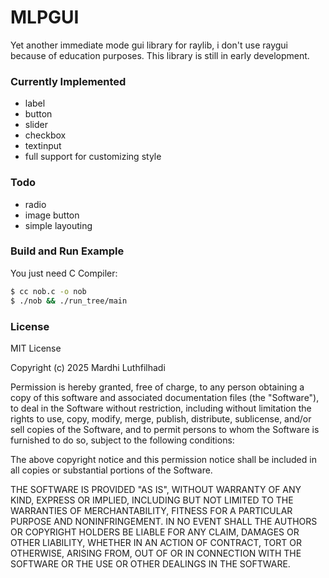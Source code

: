 # MLPGUI

Yet another immediate mode gui library for raylib, i don't use raygui because of education purposes.
This library is still in early development.

### Currently Implemented
- label
- button
- slider
- checkbox
- textinput
- full support for customizing style

### Todo
- radio
- image button
- simple layouting

### Build and Run Example
You just need C Compiler:

```bash
$ cc nob.c -o nob
$ ./nob && ./run_tree/main
```

### License
MIT License

Copyright (c) 2025 Mardhi Luthfilhadi

Permission is hereby granted, free of charge, to any person obtaining a copy
of this software and associated documentation files (the "Software"), to deal
in the Software without restriction, including without limitation the rights
to use, copy, modify, merge, publish, distribute, sublicense, and/or sell
copies of the Software, and to permit persons to whom the Software is
furnished to do so, subject to the following conditions:

The above copyright notice and this permission notice shall be included in all
copies or substantial portions of the Software.

THE SOFTWARE IS PROVIDED "AS IS", WITHOUT WARRANTY OF ANY KIND, EXPRESS OR
IMPLIED, INCLUDING BUT NOT LIMITED TO THE WARRANTIES OF MERCHANTABILITY,
FITNESS FOR A PARTICULAR PURPOSE AND NONINFRINGEMENT. IN NO EVENT SHALL THE
AUTHORS OR COPYRIGHT HOLDERS BE LIABLE FOR ANY CLAIM, DAMAGES OR OTHER
LIABILITY, WHETHER IN AN ACTION OF CONTRACT, TORT OR OTHERWISE, ARISING FROM,
OUT OF OR IN CONNECTION WITH THE SOFTWARE OR THE USE OR OTHER DEALINGS IN THE
SOFTWARE.
